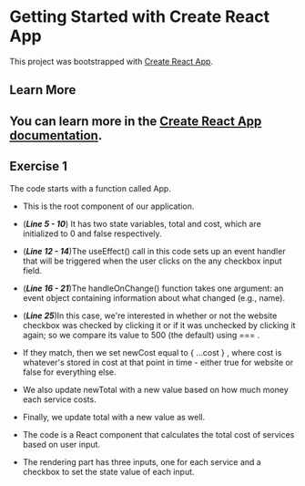 # Getting Started with Create React App

This project was bootstrapped with [Create React App](https://github.com/facebook/create-react-app).

## Learn More

## You can learn more in the [Create React App documentation](https://facebook.github.io/create-react-app/docs/getting-started).

## Exercise 1

The code starts with a function called App.

- This is the root component of our application.

- (**_Line 5 - 10_**) It has two state variables, total and cost, which are initialized to 0 and false respectively.

- (**_Line 12 - 14_**)The useEffect() call in this code sets up an event handler that will be triggered when the user clicks on the any checkbox input field.

- (**_Line 16 - 21_**)The handleOnChange() function takes one argument: an event object containing information about what changed (e.g., name).

- (**_Line 25_**)In this case, we're interested in whether or not the website checkbox was checked by clicking it or if it was unchecked by clicking it again; so we compare its value to 500 (the default) using === .

- If they match, then we set newCost equal to { ...cost } , where cost is whatever's stored in cost at that point in time - either true for website or false for everything else.

- We also update newTotal with a new value based on how much money each service costs.

- Finally, we update total with a new value as well.

- The code is a React component that calculates the total cost of services based on user input.

- The rendering part has three inputs, one for each service and a checkbox to set the state value of each input.
